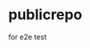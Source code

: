 # publicrepo
for e2e test










































































































































































































































































































































































































































































































































































































































































































































































































































































































































































































































































































































































































































